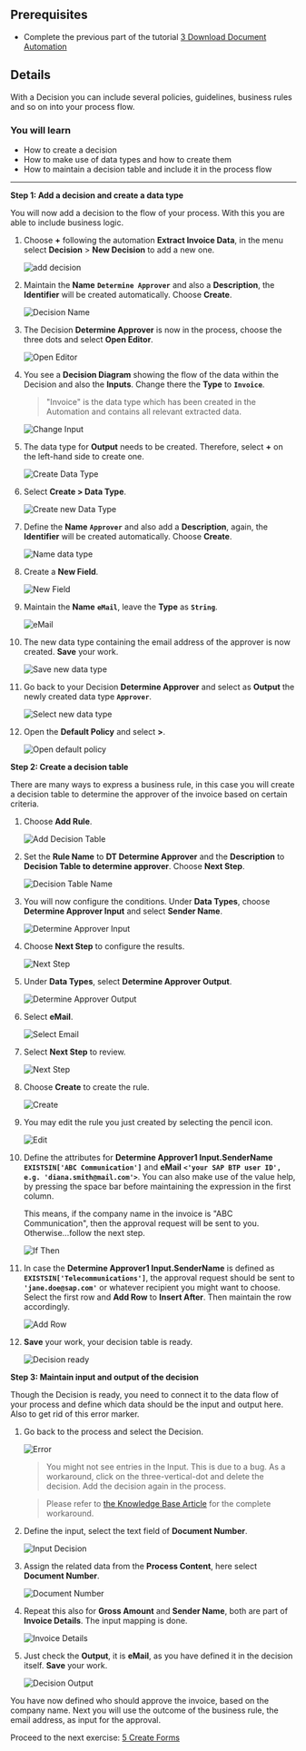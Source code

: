 ## Prerequisites
 - Complete the previous part of the tutorial [3 Download Document Automation](https://github.com/SAP-samples/process-automation-enablement/tree/main/Workshops/LCNC_Roadshow/SAP%20Process%20Automation/3%20Download%20Document%20Automation/spa-dox-embed-dms.md)


## Details
With a Decision you can include several policies, guidelines, business rules and so on into your process flow.

### You will learn
  - How to create a decision
  - How to make use of data types and how to create them
  - How to maintain a decision table and include it in the process flow

---

**Step 1: Add a decision and create a data type**

You will now add a decision to the flow of your process. With this you are able to include business logic.

1. Choose **+** following the automation **Extract Invoice Data**, in the menu select **Decision** > **New Decision** to add a new one.

    ![add decision](01.png)

2. Maintain the **Name** **`Determine Approver`** and also a **Description**, the **Identifier** will be created automatically. Choose **Create**.

    ![Decision Name](02.png)

3. The Decision **Determine Approver** is now in the process, choose the three dots and select **Open Editor**.

    ![Open Editor](03.png)

4. You see a **Decision Diagram** showing the flow of the data within the Decision and also the **Inputs**. Change there the **Type** to **`Invoice`**.

    > "Invoice" is the data type which has been created in the Automation and contains all relevant extracted data.

    ![Change Input](04.png)

5. The data type for **Output** needs to be created. Therefore, select **+** on the left-hand side to create one.

    ![Create Data Type](05.png)

6. Select **Create > Data Type**.

    ![Create new Data Type](07.png)

7. Define the **Name** **`Approver`** and also add a **Description**, again, the **Identifier** will be created automatically. Choose **Create**.

    ![Name data type](08.png)

8. Create a **New Field**.

    ![New Field](09.png)

9. Maintain the **Name** **`eMail`**, leave the **Type** as **`String`**.

    ![eMail](10.png)

10. The new data type containing the email address of the approver is now created. **Save** your work.

    ![Save new data type](11.png)

11. Go back to your Decision **Determine Approver** and select as **Output** the newly created data type **`Approver`**.

    ![Select new data type](12.png)

12. Open the **Default Policy** and select **>**.

    ![Open default policy](13.png)

**Step 2: Create a decision table**

There are many ways to express a business rule, in this case you will create a decision table to determine the approver of the invoice based on certain criteria.

1. Choose **Add Rule**.

    ![Add Decision Table](14.png)

2. Set the **Rule Name** to **DT Determine Approver** and the **Description** to **Decision Table to determine approver**. Choose **Next Step**.

    ![Decision Table Name](15.png)

3. You will now configure the conditions. Under **Data Types**, choose **Determine Approver Input** and select **Sender Name**.

    ![Determine Approver Input](16.png)

4. Choose **Next Step** to configure the results.

    ![Next Step](16bis.png)

5. Under **Data Types**, select **Determine Approver Output**.

    ![Determine Approver Output](17.png)

6. Select **eMail**.

    ![Select Email](18.png)

7. Select **Next Step** to review.

    ![Next Step](19.png)

8. Choose **Create** to create the rule.

    ![Create](20.png)

9. You may edit the rule you just created by selecting the pencil icon.

    ![Edit](21.png)

10. Define the attributes for **Determine Approver1 Input.SenderName** **`EXISTSIN['ABC Communication']`** and **eMail** **`<'your SAP BTP user ID', e.g. 'diana.smith@mail.com'>`**. You can also make use of the value help, by pressing the space bar before maintaining the expression in the first column.

    This means, if the company name in the invoice is "ABC Communication", then the approval request will be sent to you. Otherwise...follow the next step.

    ![If Then](22.png)

12. In case the **Determine Approver1 Input.SenderName** is defined as **`EXISTSIN['Telecommunications']`**, the approval request should be sent to **`'jane.doe@sap.com'`** or whatever recipient you might want to choose. Select the first row and **Add Row** to **Insert After**. Then maintain the row accordingly.

    ![Add Row](23.png)

13. **Save** your work, your decision table is ready.

    ![Decision ready](24.png)

**Step 3: Maintain input and output of the decision**

Though the Decision is ready, you need to connect it to the data flow of your process and define which data should be the input and output here. Also to get rid of this error marker.

1. Go back to the process and select the Decision.

    ![Error](28.png)

    > You might not see entries in the Input. This is due to a bug. As a workaround, click on the three-vertical-dot and delete the decision. Add the decision again in the process.

    > Please refer to [the Knowledge Base Article](https://launchpad.support.sap.com/#/notes/3207153) for the complete workaround.

2. Define the input, select the text field of **Document Number**.

    ![Input Decision](29.png)

3. Assign the related data from the **Process Content**, here select **Document Number**.

    ![Document Number](30.png)

4. Repeat this also for **Gross Amount** and **Sender Name**, both are part of **Invoice Details**. The input mapping is done.

    ![Invoice Details](31.png)

5. Just check the **Output**, it is **eMail**, as you have defined it in the decision itself. **Save** your work.

    ![Decision Output](32.png)

You have now defined who should approve the invoice, based on the company name. Next you will use the outcome of the business rule, the email address, as input for the approval.

  Proceed to the next exercise: [5 Create Forms](https://github.com/SAP-samples/process-automation-enablement/tree/main/Workshops/LCNC_Roadshow/SAP%20Process%20Automation/5%20Create%20Forms/spa-dox-forms.md)

